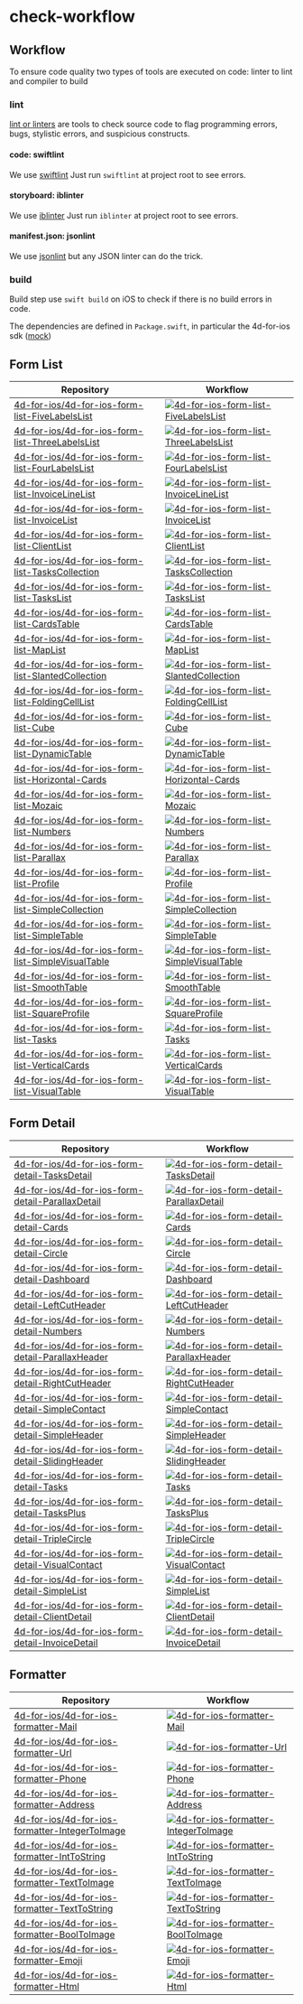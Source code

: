 # check-workflow

## Workflow

To ensure code quality two types of tools are executed on code: linter to lint and compiler to build

### lint

[lint or linters](https://en.wikipedia.org/wiki/Lint_(software)) are tools to check source code to flag programming errors, bugs, stylistic errors, and suspicious constructs.

#### code: swiftlint

We use [swiftlint](https://github.com/realm/SwiftLint)
Just run `swiftlint` at project root to see errors.

#### storyboard: iblinter

We use [iblinter](https://github.com/IBDecodable/IBLinter)
Just run `iblinter` at project root to see errors.

#### manifest.json: jsonlint

We use [jsonlint](https://github.com/zaach/jsonlint) but any JSON linter can do the trick.

### build

Build step use `swift build` on iOS to check if there is no build errors in code.

The dependencies are defined in `Package.swift`, in particular the 4d-for-ios sdk ([mock](https://github.com/4d-for-ios/QMobileUI))

## Form List 
 | Repository | Workflow |
 | ---------- | -------- |
 |[4d-for-ios/4d-for-ios-form-list-FiveLabelsList](https://github.com/4d-for-ios/4d-for-ios-form-list-FiveLabelsList) | [![4d-for-ios-form-list-FiveLabelsList](https://github.com/4d-for-ios/4d-for-ios-form-list-FiveLabelsList/workflows/check/badge.svg)](https://github.com/4d-for-ios/4d-for-ios-form-list-FiveLabelsList/actions?workflow=check)|
|[4d-for-ios/4d-for-ios-form-list-ThreeLabelsList](https://github.com/4d-for-ios/4d-for-ios-form-list-ThreeLabelsList) | [![4d-for-ios-form-list-ThreeLabelsList](https://github.com/4d-for-ios/4d-for-ios-form-list-ThreeLabelsList/workflows/check/badge.svg)](https://github.com/4d-for-ios/4d-for-ios-form-list-ThreeLabelsList/actions?workflow=check)|
|[4d-for-ios/4d-for-ios-form-list-FourLabelsList](https://github.com/4d-for-ios/4d-for-ios-form-list-FourLabelsList) | [![4d-for-ios-form-list-FourLabelsList](https://github.com/4d-for-ios/4d-for-ios-form-list-FourLabelsList/workflows/check/badge.svg)](https://github.com/4d-for-ios/4d-for-ios-form-list-FourLabelsList/actions?workflow=check)|
  |[4d-for-ios/4d-for-ios-form-list-InvoiceLineList](https://github.com/4d-for-ios/4d-for-ios-form-list-InvoiceLineList) | [![4d-for-ios-form-list-InvoiceLineList](https://github.com/4d-for-ios/4d-for-ios-form-list-InvoiceLineList/workflows/check/badge.svg)](https://github.com/4d-for-ios/4d-for-ios-form-list-InvoiceLineList/actions?workflow=check)|
  |[4d-for-ios/4d-for-ios-form-list-InvoiceList](https://github.com/4d-for-ios/4d-for-ios-form-list-InvoiceList) | [![4d-for-ios-form-list-InvoiceList](https://github.com/4d-for-ios/4d-for-ios-form-list-InvoiceList/workflows/check/badge.svg)](https://github.com/4d-for-ios/4d-for-ios-form-list-InvoiceList/actions?workflow=check)|
 |[4d-for-ios/4d-for-ios-form-list-ClientList](https://github.com/4d-for-ios/4d-for-ios-form-list-ClientList) | [![4d-for-ios-form-list-ClientList](https://github.com/4d-for-ios/4d-for-ios-form-list-ClientList/workflows/check/badge.svg)](https://github.com/4d-for-ios/4d-for-ios-form-list-ClientList/actions?workflow=check)|
 |[4d-for-ios/4d-for-ios-form-list-TasksCollection](https://github.com/4d-for-ios/4d-for-ios-form-list-TasksCollection) | [![4d-for-ios-form-list-TasksCollection](https://github.com/4d-for-ios/4d-for-ios-form-list-TasksCollection/workflows/check/badge.svg)](https://github.com/4d-for-ios/4d-for-ios-form-list-TasksCollection/actions?workflow=check)|
 |[4d-for-ios/4d-for-ios-form-list-TasksList](https://github.com/4d-for-ios/4d-for-ios-form-list-TasksList) | [![4d-for-ios-form-list-TasksList](https://github.com/4d-for-ios/4d-for-ios-form-list-TasksList/workflows/check/badge.svg)](https://github.com/4d-for-ios/4d-for-ios-form-list-TasksList/actions?workflow=check)|
 |[4d-for-ios/4d-for-ios-form-list-CardsTable](https://github.com/4d-for-ios/4d-for-ios-form-list-CardsTable) | [![4d-for-ios-form-list-CardsTable](https://github.com/4d-for-ios/4d-for-ios-form-list-CardsTable/workflows/check/badge.svg)](https://github.com/4d-for-ios/4d-for-ios-form-list-CardsTable/actions?workflow=check)|
 |[4d-for-ios/4d-for-ios-form-list-MapList](https://github.com/4d-for-ios/4d-for-ios-form-list-MapList) | [![4d-for-ios-form-list-MapList](https://github.com/4d-for-ios/4d-for-ios-form-list-MapList/workflows/check/badge.svg)](https://github.com/4d-for-ios/4d-for-ios-form-list-MapList/actions?workflow=check)|
 |[4d-for-ios/4d-for-ios-form-list-SlantedCollection](https://github.com/4d-for-ios/4d-for-ios-form-list-SlantedCollection) | [![4d-for-ios-form-list-SlantedCollection](https://github.com/4d-for-ios/4d-for-ios-form-list-SlantedCollection/workflows/check/badge.svg)](https://github.com/4d-for-ios/4d-for-ios-form-list-SlantedCollection/actions?workflow=check)|
 |[4d-for-ios/4d-for-ios-form-list-FoldingCellList](https://github.com/4d-for-ios/4d-for-ios-form-list-FoldingCellList) | [![4d-for-ios-form-list-FoldingCellList](https://github.com/4d-for-ios/4d-for-ios-form-list-FoldingCellList/workflows/check/badge.svg)](https://github.com/4d-for-ios/4d-for-ios-form-list-FoldingCellList/actions?workflow=check)|
 |[4d-for-ios/4d-for-ios-form-list-Cube](https://github.com/4d-for-ios/4d-for-ios-form-list-Cube) | [![4d-for-ios-form-list-Cube](https://github.com/4d-for-ios/4d-for-ios-form-list-Cube/workflows/check/badge.svg)](https://github.com/4d-for-ios/4d-for-ios-form-list-Cube/actions?workflow=check)|
 |[4d-for-ios/4d-for-ios-form-list-DynamicTable](https://github.com/4d-for-ios/4d-for-ios-form-list-DynamicTable) | [![4d-for-ios-form-list-DynamicTable](https://github.com/4d-for-ios/4d-for-ios-form-list-DynamicTable/workflows/check/badge.svg)](https://github.com/4d-for-ios/4d-for-ios-form-list-DynamicTable/actions?workflow=check)|
 |[4d-for-ios/4d-for-ios-form-list-Horizontal-Cards](https://github.com/4d-for-ios/4d-for-ios-form-list-Horizontal-Cards) | [![4d-for-ios-form-list-Horizontal-Cards](https://github.com/4d-for-ios/4d-for-ios-form-list-Horizontal-Cards/workflows/check/badge.svg)](https://github.com/4d-for-ios/4d-for-ios-form-list-Horizontal-Cards/actions?workflow=check)|
 |[4d-for-ios/4d-for-ios-form-list-Mozaic](https://github.com/4d-for-ios/4d-for-ios-form-list-Mozaic) | [![4d-for-ios-form-list-Mozaic](https://github.com/4d-for-ios/4d-for-ios-form-list-Mozaic/workflows/check/badge.svg)](https://github.com/4d-for-ios/4d-for-ios-form-list-Mozaic/actions?workflow=check)|
 |[4d-for-ios/4d-for-ios-form-list-Numbers](https://github.com/4d-for-ios/4d-for-ios-form-list-Numbers) | [![4d-for-ios-form-list-Numbers](https://github.com/4d-for-ios/4d-for-ios-form-list-Numbers/workflows/check/badge.svg)](https://github.com/4d-for-ios/4d-for-ios-form-list-Numbers/actions?workflow=check)|
 |[4d-for-ios/4d-for-ios-form-list-Parallax](https://github.com/4d-for-ios/4d-for-ios-form-list-Parallax) | [![4d-for-ios-form-list-Parallax](https://github.com/4d-for-ios/4d-for-ios-form-list-Parallax/workflows/check/badge.svg)](https://github.com/4d-for-ios/4d-for-ios-form-list-Parallax/actions?workflow=check)|
 |[4d-for-ios/4d-for-ios-form-list-Profile](https://github.com/4d-for-ios/4d-for-ios-form-list-Profile) | [![4d-for-ios-form-list-Profile](https://github.com/4d-for-ios/4d-for-ios-form-list-Profile/workflows/check/badge.svg)](https://github.com/4d-for-ios/4d-for-ios-form-list-Profile/actions?workflow=check)|
 |[4d-for-ios/4d-for-ios-form-list-SimpleCollection](https://github.com/4d-for-ios/4d-for-ios-form-list-SimpleCollection) | [![4d-for-ios-form-list-SimpleCollection](https://github.com/4d-for-ios/4d-for-ios-form-list-SimpleCollection/workflows/check/badge.svg)](https://github.com/4d-for-ios/4d-for-ios-form-list-SimpleCollection/actions?workflow=check)|
 |[4d-for-ios/4d-for-ios-form-list-SimpleTable](https://github.com/4d-for-ios/4d-for-ios-form-list-SimpleTable) | [![4d-for-ios-form-list-SimpleTable](https://github.com/4d-for-ios/4d-for-ios-form-list-SimpleTable/workflows/check/badge.svg)](https://github.com/4d-for-ios/4d-for-ios-form-list-SimpleTable/actions?workflow=check)|
 |[4d-for-ios/4d-for-ios-form-list-SimpleVisualTable](https://github.com/4d-for-ios/4d-for-ios-form-list-SimpleVisualTable) | [![4d-for-ios-form-list-SimpleVisualTable](https://github.com/4d-for-ios/4d-for-ios-form-list-SimpleVisualTable/workflows/check/badge.svg)](https://github.com/4d-for-ios/4d-for-ios-form-list-SimpleVisualTable/actions?workflow=check)|
 |[4d-for-ios/4d-for-ios-form-list-SmoothTable](https://github.com/4d-for-ios/4d-for-ios-form-list-SmoothTable) | [![4d-for-ios-form-list-SmoothTable](https://github.com/4d-for-ios/4d-for-ios-form-list-SmoothTable/workflows/check/badge.svg)](https://github.com/4d-for-ios/4d-for-ios-form-list-SmoothTable/actions?workflow=check)|
 |[4d-for-ios/4d-for-ios-form-list-SquareProfile](https://github.com/4d-for-ios/4d-for-ios-form-list-SquareProfile) | [![4d-for-ios-form-list-SquareProfile](https://github.com/4d-for-ios/4d-for-ios-form-list-SquareProfile/workflows/check/badge.svg)](https://github.com/4d-for-ios/4d-for-ios-form-list-SquareProfile/actions?workflow=check)|
 |[4d-for-ios/4d-for-ios-form-list-Tasks](https://github.com/4d-for-ios/4d-for-ios-form-list-Tasks) | [![4d-for-ios-form-list-Tasks](https://github.com/4d-for-ios/4d-for-ios-form-list-Tasks/workflows/check/badge.svg)](https://github.com/4d-for-ios/4d-for-ios-form-list-Tasks/actions?workflow=check)|
 |[4d-for-ios/4d-for-ios-form-list-VerticalCards](https://github.com/4d-for-ios/4d-for-ios-form-list-VerticalCards) | [![4d-for-ios-form-list-VerticalCards](https://github.com/4d-for-ios/4d-for-ios-form-list-VerticalCards/workflows/check/badge.svg)](https://github.com/4d-for-ios/4d-for-ios-form-list-VerticalCards/actions?workflow=check)|
 |[4d-for-ios/4d-for-ios-form-list-VisualTable](https://github.com/4d-for-ios/4d-for-ios-form-list-VisualTable) | [![4d-for-ios-form-list-VisualTable](https://github.com/4d-for-ios/4d-for-ios-form-list-VisualTable/workflows/check/badge.svg)](https://github.com/4d-for-ios/4d-for-ios-form-list-VisualTable/actions?workflow=check)|
## Form Detail 
 | Repository | Workflow |
 | ---------- | -------- |
 |[4d-for-ios/4d-for-ios-form-detail-TasksDetail](https://github.com/4d-for-ios/4d-for-ios-form-detail-TasksDetail) | [![4d-for-ios-form-detail-TasksDetail](https://github.com/4d-for-ios/4d-for-ios-form-detail-TasksDetail/workflows/check/badge.svg)](https://github.com/4d-for-ios/4d-for-ios-form-detail-TasksDetail/actions?workflow=check)|
 |[4d-for-ios/4d-for-ios-form-detail-ParallaxDetail](https://github.com/4d-for-ios/4d-for-ios-form-detail-ParallaxDetail) | [![4d-for-ios-form-detail-ParallaxDetail](https://github.com/4d-for-ios/4d-for-ios-form-detail-ParallaxDetail/workflows/check/badge.svg)](https://github.com/4d-for-ios/4d-for-ios-form-detail-ParallaxDetail/actions?workflow=check)|
 |[4d-for-ios/4d-for-ios-form-detail-Cards](https://github.com/4d-for-ios/4d-for-ios-form-detail-Cards) | [![4d-for-ios-form-detail-Cards](https://github.com/4d-for-ios/4d-for-ios-form-detail-Cards/workflows/check/badge.svg)](https://github.com/4d-for-ios/4d-for-ios-form-detail-Cards/actions?workflow=check)|
 |[4d-for-ios/4d-for-ios-form-detail-Circle](https://github.com/4d-for-ios/4d-for-ios-form-detail-Circle) | [![4d-for-ios-form-detail-Circle](https://github.com/4d-for-ios/4d-for-ios-form-detail-Circle/workflows/check/badge.svg)](https://github.com/4d-for-ios/4d-for-ios-form-detail-Circle/actions?workflow=check)|
 |[4d-for-ios/4d-for-ios-form-detail-Dashboard](https://github.com/4d-for-ios/4d-for-ios-form-detail-Dashboard) | [![4d-for-ios-form-detail-Dashboard](https://github.com/4d-for-ios/4d-for-ios-form-detail-Dashboard/workflows/check/badge.svg)](https://github.com/4d-for-ios/4d-for-ios-form-detail-Dashboard/actions?workflow=check)|
 |[4d-for-ios/4d-for-ios-form-detail-LeftCutHeader](https://github.com/4d-for-ios/4d-for-ios-form-detail-LeftCutHeader) | [![4d-for-ios-form-detail-LeftCutHeader](https://github.com/4d-for-ios/4d-for-ios-form-detail-LeftCutHeader/workflows/check/badge.svg)](https://github.com/4d-for-ios/4d-for-ios-form-detail-LeftCutHeader/actions?workflow=check)|
 |[4d-for-ios/4d-for-ios-form-detail-Numbers](https://github.com/4d-for-ios/4d-for-ios-form-detail-Numbers) | [![4d-for-ios-form-detail-Numbers](https://github.com/4d-for-ios/4d-for-ios-form-detail-Numbers/workflows/check/badge.svg)](https://github.com/4d-for-ios/4d-for-ios-form-detail-Numbers/actions?workflow=check)|
 |[4d-for-ios/4d-for-ios-form-detail-ParallaxHeader](https://github.com/4d-for-ios/4d-for-ios-form-detail-ParallaxHeader) | [![4d-for-ios-form-detail-ParallaxHeader](https://github.com/4d-for-ios/4d-for-ios-form-detail-ParallaxHeader/workflows/check/badge.svg)](https://github.com/4d-for-ios/4d-for-ios-form-detail-ParallaxHeader/actions?workflow=check)|
 |[4d-for-ios/4d-for-ios-form-detail-RightCutHeader](https://github.com/4d-for-ios/4d-for-ios-form-detail-RightCutHeader) | [![4d-for-ios-form-detail-RightCutHeader](https://github.com/4d-for-ios/4d-for-ios-form-detail-RightCutHeader/workflows/check/badge.svg)](https://github.com/4d-for-ios/4d-for-ios-form-detail-RightCutHeader/actions?workflow=check)|
 |[4d-for-ios/4d-for-ios-form-detail-SimpleContact](https://github.com/4d-for-ios/4d-for-ios-form-detail-SimpleContact) | [![4d-for-ios-form-detail-SimpleContact](https://github.com/4d-for-ios/4d-for-ios-form-detail-SimpleContact/workflows/check/badge.svg)](https://github.com/4d-for-ios/4d-for-ios-form-detail-SimpleContact/actions?workflow=check)|
 |[4d-for-ios/4d-for-ios-form-detail-SimpleHeader](https://github.com/4d-for-ios/4d-for-ios-form-detail-SimpleHeader) | [![4d-for-ios-form-detail-SimpleHeader](https://github.com/4d-for-ios/4d-for-ios-form-detail-SimpleHeader/workflows/check/badge.svg)](https://github.com/4d-for-ios/4d-for-ios-form-detail-SimpleHeader/actions?workflow=check)|
 |[4d-for-ios/4d-for-ios-form-detail-SlidingHeader](https://github.com/4d-for-ios/4d-for-ios-form-detail-SlidingHeader) | [![4d-for-ios-form-detail-SlidingHeader](https://github.com/4d-for-ios/4d-for-ios-form-detail-SlidingHeader/workflows/check/badge.svg)](https://github.com/4d-for-ios/4d-for-ios-form-detail-SlidingHeader/actions?workflow=check)|
 |[4d-for-ios/4d-for-ios-form-detail-Tasks](https://github.com/4d-for-ios/4d-for-ios-form-detail-Tasks) | [![4d-for-ios-form-detail-Tasks](https://github.com/4d-for-ios/4d-for-ios-form-detail-Tasks/workflows/check/badge.svg)](https://github.com/4d-for-ios/4d-for-ios-form-detail-Tasks/actions?workflow=check)|
 |[4d-for-ios/4d-for-ios-form-detail-TasksPlus](https://github.com/4d-for-ios/4d-for-ios-form-detail-TasksPlus) | [![4d-for-ios-form-detail-TasksPlus](https://github.com/4d-for-ios/4d-for-ios-form-detail-TasksPlus/workflows/check/badge.svg)](https://github.com/4d-for-ios/4d-for-ios-form-detail-TasksPlus/actions?workflow=check)|
 |[4d-for-ios/4d-for-ios-form-detail-TripleCircle](https://github.com/4d-for-ios/4d-for-ios-form-detail-TripleCircle) | [![4d-for-ios-form-detail-TripleCircle](https://github.com/4d-for-ios/4d-for-ios-form-detail-TripleCircle/workflows/check/badge.svg)](https://github.com/4d-for-ios/4d-for-ios-form-detail-TripleCircle/actions?workflow=check)|
 |[4d-for-ios/4d-for-ios-form-detail-VisualContact](https://github.com/4d-for-ios/4d-for-ios-form-detail-VisualContact) | [![4d-for-ios-form-detail-VisualContact](https://github.com/4d-for-ios/4d-for-ios-form-detail-VisualContact/workflows/check/badge.svg)](https://github.com/4d-for-ios/4d-for-ios-form-detail-VisualContact/actions?workflow=check)|
 |[4d-for-ios/4d-for-ios-form-detail-SimpleList](https://github.com/4d-for-ios/4d-for-ios-form-detail-SimpleList) | [![4d-for-ios-form-detail-SimpleList](https://github.com/4d-for-ios/4d-for-ios-form-detail-SimpleList/workflows/check/badge.svg)](https://github.com/4d-for-ios/4d-for-ios-form-detail-SimpleList/actions?workflow=check)|
  |[4d-for-ios/4d-for-ios-form-detail-ClientDetail](https://github.com/4d-for-ios/4d-for-ios-form-detail-ClientDetail) | [![4d-for-ios-form-detail-ClientDetail](https://github.com/4d-for-ios/4d-for-ios-form-detail-ClientDetail/workflows/check/badge.svg)](https://github.com/4d-for-ios/4d-for-ios-form-detail-ClientDetail/actions?workflow=check)|
  |[4d-for-ios/4d-for-ios-form-detail-InvoiceDetail](https://github.com/4d-for-ios/4d-for-ios-form-detail-InvoiceDetail) | [![4d-for-ios-form-detail-InvoiceDetail](https://github.com/4d-for-ios/4d-for-ios-form-detail-InvoiceDetail/workflows/check/badge.svg)](https://github.com/4d-for-ios/4d-for-ios-form-detail-InvoiceDetail/actions?workflow=check)|
## Formatter 

 | Repository | Workflow |
 | ---------- | -------- |
 |[4d-for-ios/4d-for-ios-formatter-Mail](https://github.com/4d-for-ios/4d-for-ios-formatter-Mail) | [![4d-for-ios-formatter-Mail](https://github.com/4d-for-ios/4d-for-ios-formatter-Mail/workflows/check/badge.svg)](https://github.com/4d-for-ios/4d-for-ios-formatter-Mail/actions?workflow=check)|
 |[4d-for-ios/4d-for-ios-formatter-Url](https://github.com/4d-for-ios/4d-for-ios-formatter-Url) | [![4d-for-ios-formatter-Url](https://github.com/4d-for-ios/4d-for-ios-formatter-Url/workflows/check/badge.svg)](https://github.com/4d-for-ios/4d-for-ios-formatter-Url/actions?workflow=check)|
 |[4d-for-ios/4d-for-ios-formatter-Phone](https://github.com/4d-for-ios/4d-for-ios-formatter-Phone) | [![4d-for-ios-formatter-Phone](https://github.com/4d-for-ios/4d-for-ios-formatter-Phone/workflows/check/badge.svg)](https://github.com/4d-for-ios/4d-for-ios-formatter-Phone/actions?workflow=check)|
 |[4d-for-ios/4d-for-ios-formatter-Address](https://github.com/4d-for-ios/4d-for-ios-formatter-Address) | [![4d-for-ios-formatter-Address](https://github.com/4d-for-ios/4d-for-ios-formatter-Address/workflows/check/badge.svg)](https://github.com/4d-for-ios/4d-for-ios-formatter-Address/actions?workflow=check)|
 |[4d-for-ios/4d-for-ios-formatter-IntegerToImage](https://github.com/4d-for-ios/4d-for-ios-formatter-IntegerToImage) | [![4d-for-ios-formatter-IntegerToImage](https://github.com/4d-for-ios/4d-for-ios-formatter-IntegerToImage/workflows/check/badge.svg)](https://github.com/4d-for-ios/4d-for-ios-formatter-IntegerToImage/actions?workflow=check)|
 |[4d-for-ios/4d-for-ios-formatter-IntToString](https://github.com/4d-for-ios/4d-for-ios-formatter-IntToString) | [![4d-for-ios-formatter-IntToString](https://github.com/4d-for-ios/4d-for-ios-formatter-IntToString/workflows/check/badge.svg)](https://github.com/4d-for-ios/4d-for-ios-formatter-IntToString/actions?workflow=check)|
 |[4d-for-ios/4d-for-ios-formatter-TextToImage](https://github.com/4d-for-ios/4d-for-ios-formatter-TextToImage) | [![4d-for-ios-formatter-TextToImage](https://github.com/4d-for-ios/4d-for-ios-formatter-TextToImage/workflows/check/badge.svg)](https://github.com/4d-for-ios/4d-for-ios-formatter-TextToImage/actions?workflow=check)|
 |[4d-for-ios/4d-for-ios-formatter-TextToString](https://github.com/4d-for-ios/4d-for-ios-formatter-TextToString) | [![4d-for-ios-formatter-TextToString](https://github.com/4d-for-ios/4d-for-ios-formatter-TextToString/workflows/check/badge.svg)](https://github.com/4d-for-ios/4d-for-ios-formatter-TextToString/actions?workflow=check)|
 |[4d-for-ios/4d-for-ios-formatter-BoolToImage](https://github.com/4d-for-ios/4d-for-ios-formatter-BoolToImage) | [![4d-for-ios-formatter-BoolToImage](https://github.com/4d-for-ios/4d-for-ios-formatter-BoolToImage/workflows/check/badge.svg)](https://github.com/4d-for-ios/4d-for-ios-formatter-BoolToImage/actions?workflow=check)|
 |[4d-for-ios/4d-for-ios-formatter-Emoji](https://github.com/4d-for-ios/4d-for-ios-formatter-Emoji) | [![4d-for-ios-formatter-Emoji](https://github.com/4d-for-ios/4d-for-ios-formatter-Emoji/workflows/check/badge.svg)](https://github.com/4d-for-ios/4d-for-ios-formatter-Emoji/actions?workflow=check)|
 |[4d-for-ios/4d-for-ios-formatter-Html](https://github.com/4d-for-ios/4d-for-ios-formatter-Html) | [![4d-for-ios-formatter-Html](https://github.com/4d-for-ios/4d-for-ios-formatter-Html/workflows/check/badge.svg)](https://github.com/4d-for-ios/4d-for-ios-formatter-Html/actions?workflow=check)|
